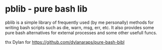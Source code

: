 # pblib - pure bash lib

pblib is a simple library of frequently used (by me personally) methods for writing bash scripts such as die, warn, msg, err, etc.
It also provides some pure bash alternatives for external processes and some other usefull funcs.

thx Dylan for https://github.com/dylanaraps/pure-bash-bibl
